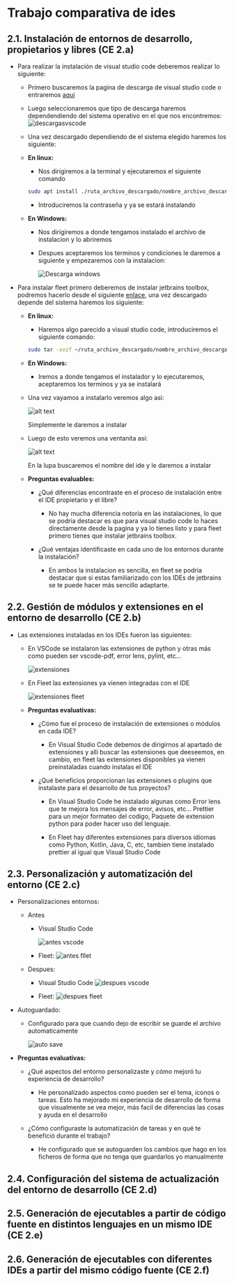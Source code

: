 # Trabajo comparativa de ides

## 2.1. Instalación de entornos de desarrollo, propietarios y libres (CE 2.a)

- Para realizar la instalación de visual studio code deberemos realizar lo siguiente:

    - Primero buscaremos la pagina de descarga de visual studio code o entraremos [aqui](https://code.visualstudio.com/Download)
    - Luego seleccionaremos que tipo de descarga haremos dependendiendo del sistema operativo en el que nos encontremos:
        ![descargasvscode](assets/descargasvscode.png)

    - Una vez descargado dependiendo de el sistema elegido haremos los siguiente:
    - **En linux:**
        - Nos dirigiremos a la terminal y ejecutaremos el siguiente comando
        ```bash
        sudo apt install ./ruta_archivo_descargado/nombre_archivo_descargado
        ```
        - Introduciremos la contraseña y ya se estará instalando

    - **En Windows:**
        - Nos dirigiremos a donde tengamos instalado el archivo de instalacion y lo abriremos
        - Despues aceptaremos los terminos y condiciones le daremos a siguiente y empezaremos con la instalacion:

            ![Descarga windows](assets/descargaWindows.png)

- Para instalar fleet primero deberemos de instalar jetbrains toolbox, podremos hacerlo desde el siguiente [enlace](https://www.jetbrains.com/es-es/toolbox-app/), una vez descargado depende del sistema haremos los siguiente:

    - **En linux:**

        - Haremos algo parecido a visual studio code, introduciremos el siguiente comando:
        ```bash
        sudo tar -xvzf ~/ruta_archivo_descargado/nombre_archivo_descargado
        ```

    - **En Windows:**

        - Iremos a donde tengamos el instalador y lo ejecutaremos, aceptaremos los terminos y ya se instalará

    - Una vez vayamos a instalarlo veremos algo asi:

        ![alt text](assets/instalacionJet.png)
        
        Simplemente le daremos a instalar

    - Luego de esto veremos una ventanita asi:

        ![alt text](assets/toolbox.png)

        En la lupa buscaremos el nombre del ide y le daremos a instalar

    - **Preguntas evaluables:**

        - ¿Qué diferencias encontraste en el proceso de instalación entre el IDE propietario y el libre?

            - No hay mucha diferencia notoria en las instalaciones, lo que se podria destacar es que para visual studio code lo haces directamente desde la pagina y ya lo tienes listo y para fleet primero tienes que instalar jetbrains toolbox.

        - ¿Qué ventajas identificaste en cada uno de los entornos durante la instalación?

            - En ambos la instalacion es sencilla, en fleet se podria destacar que si estas familiarizado con los IDEs de jetbrains se te puede hacer más sencillo adaptarte.

## 2.2. Gestión de módulos y extensiones en el entorno de desarrollo (CE 2.b)

- Las extensiones instaladas en los IDEs fueron las siguientes:

    - En VSCode se instalaron las extensiones de python y otras más como pueden ser vscode-pdf, error lens, pylint, etc...

        ![extensiones](assets/vscodeextensiones.png)

    - En Fleet las extensiones ya vienen integradas con el IDE

        ![extensiones fleet](assets/extensionesFleet.png)


    - **Preguntas evaluativas:**

        - ¿Cómo fue el proceso de instalación de extensiones o módulos en cada IDE?

            - En Visual Studio Code debemos de dirigirnos al apartado de extensiones y alli buscar las extensiones que deeseemos, en cambio, en fleet las extensiones disponibles ya vienen preinstaladas cuando instalas el IDE

        - ¿Qué beneficios proporcionan las extensiones o plugins que instalaste para el desarrollo de tus proyectos?

            - En Visual Studio Code he instalado algunas como Error lens que te mejora los mensajes de error, avisos, etc... Prettier para un mejor formateo del codigo, Paquete de extension python para poder hacer uso del lenguaje.

            - En Fleet hay diferentes extensiones para diversos idiomas como Python, Kotlin, Java, C, etc, tambien tiene instalado prettier al igual que Visual Studio Code

## 2.3. Personalización y automatización del entorno (CE 2.c)

- Personalizaciones entornos:

    - Antes

        - Visual Studio Code

            ![antes vscode](assets/antesVSCode.png)

        - Fleet: 
            ![antes fllet](assets/antesFleet.png)

    - Despues: 
        - Visual Studio Code
            ![despues vscode](assets/despuesVSCode.png)

        - Fleet:
            ![despues fleet](assets/despuesFleet.png)


- Autoguardado:

    - Configurado para que cuando dejo de escribir se guarde el archivo automaticamente
    
        ![auto save](assets/autosave.png)

- **Preguntas evaluativas:**

    - ¿Qué aspectos del entorno personalizaste y cómo mejoró tu experiencia de desarrollo?

        - He personalizado aspectos como pueden ser el tema, iconos o tareas. Esto ha mejorado mi experiencia de desarrollo de forma que visualmente se vea mejor, más facil de diferencias las cosas y ayuda en el desarrollo

    - ¿Cómo configuraste la automatización de tareas y en qué te benefició durante el trabajo?

        - He configurado que se autoguarden los cambios que hago en los ficheros de forma que no tenga que guardarlos yo manualmente

## 2.4. Configuración del sistema de actualización del entorno de desarrollo (CE 2.d)



## 2.5. Generación de ejecutables a partir de código fuente en distintos lenguajes en un mismo IDE (CE 2.e)



## 2.6. Generación de ejecutables con diferentes IDEs a partir del mismo código fuente (CE 2.f)
